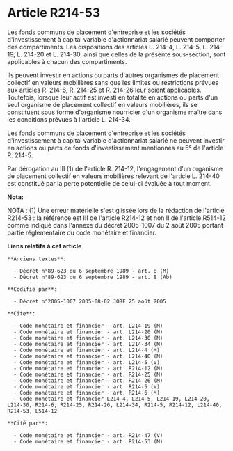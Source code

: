 # Article R214-53

Les fonds communs de placement d'entreprise et les sociétés d'investissement à capital variable d'actionnariat salarié
peuvent comporter des compartiments. Les dispositions des articles L. 214-4, L. 214-5, L. 214-19, L. 214-20 et L. 214-30,
ainsi que celles de la présente sous-section, sont applicables à chacun des compartiments.

Ils peuvent investir en actions ou parts d'autres organismes de placement collectif en valeurs mobilières sans que les
limites ou restrictions prévues aux articles R. 214-6, R. 214-25 et R. 214-26 leur soient applicables. Toutefois, lorsque
leur actif est investi en totalité en actions ou parts d'un seul organisme de placement collectif en valeurs mobilières, ils
se constituent sous forme d'organisme nourricier d'un organisme maître dans les conditions prévues à l'article L. 214-34.

Les fonds communs de placement d'entreprise et les sociétés d'investissement à capital variable d'actionnariat salarié ne
peuvent investir en actions ou parts de fonds d'investissement mentionnés au 5° de l'article R. 214-5.

Par dérogation au III (1) de l'article R. 214-12, l'engagement d'un organisme de placement collectif en valeurs mobilières
relevant de l'article L. 214-40 est constitué par la perte potentielle de celui-ci évaluée à tout moment.

**Nota:**

NOTA : (1) Une erreur matérielle s'est glissée lors de la rédaction de l'article R214-53 : la référence est III de l'article
R214-12 et non II de l'article R514-12 comme indiqué dans l'annexe du décret 2005-1007 du 2 août 2005 portant partie
réglementaire du code monétaire et financier.

**Liens relatifs à cet article**

	**Anciens textes**:

	  - Décret n°89-623 du 6 septembre 1989 - art. 8 (M)
	  - Décret n°89-623 du 6 septembre 1989 - art. 8 (Ab)

	**Codifié par**:

	  - Décret n°2005-1007 2005-08-02 JORF 25 août 2005

	**Cite**:

	  - Code monétaire et financier - art. L214-19 (M)
	  - Code monétaire et financier - art. L214-20 (M)
	  - Code monétaire et financier - art. L214-30 (M)
	  - Code monétaire et financier - art. L214-34 (M)
	  - Code monétaire et financier - art. L214-4 (M)
	  - Code monétaire et financier - art. L214-40 (M)
	  - Code monétaire et financier - art. L214-5 (V)
	  - Code monétaire et financier - art. R214-12 (M)
	  - Code monétaire et financier - art. R214-25 (M)
	  - Code monétaire et financier - art. R214-26 (M)
	  - Code monétaire et financier - art. R214-5 (V)
	  - Code monétaire et financier - art. R214-6 (M)
	  - Code monétaire et financier L214-4, L214-5, L214-19, L214-20, L214-30, R214-6, R214-25, R214-26, L214-34, R214-5, R214-12, L214-40, R214-53, L514-12

	**Cité par**:

	  - Code monétaire et financier - art. R214-47 (V)
	  - Code monétaire et financier - art. R214-53 (M)
